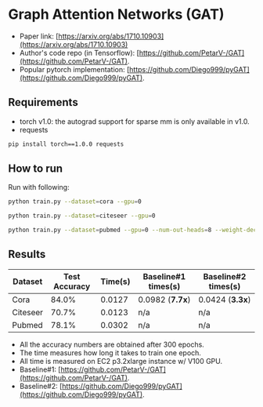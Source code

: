 Graph Attention Networks (GAT)
============

- Paper link: [https://arxiv.org/abs/1710.10903](https://arxiv.org/abs/1710.10903)
- Author's code repo (in Tensorflow):
  [https://github.com/PetarV-/GAT](https://github.com/PetarV-/GAT).
- Popular pytorch implementation:
  [https://github.com/Diego999/pyGAT](https://github.com/Diego999/pyGAT).

Requirements
------------
- torch v1.0: the autograd support for sparse mm is only available in v1.0.
- requests

```bash
pip install torch==1.0.0 requests
```

How to run
----------

Run with following:

```bash
python train.py --dataset=cora --gpu=0
```

```bash
python train.py --dataset=citeseer --gpu=0
```

```bash
python train.py --dataset=pubmed --gpu=0 --num-out-heads=8 --weight-decay=0.001
```

Results
-------

| Dataset | Test Accuracy | Time(s) | Baseline#1 times(s) | Baseline#2 times(s) |
| ------- | ------------- | ------- | ------------------- | ------------------- |
| Cora | 84.0% | 0.0127 | 0.0982 (**7.7x**) | 0.0424 (**3.3x**) |
| Citeseer | 70.7% | 0.0123 | n/a | n/a |
| Pubmed | 78.1% | 0.0302 | n/a | n/a |

* All the accuracy numbers are obtained after 300 epochs.
* The time measures how long it takes to train one epoch.
* All time is measured on EC2 p3.2xlarge instance w/ V100 GPU.
* Baseline#1: [https://github.com/PetarV-/GAT](https://github.com/PetarV-/GAT).
* Baseline#2: [https://github.com/Diego999/pyGAT](https://github.com/Diego999/pyGAT).
